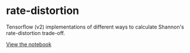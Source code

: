 # rate-distortion
Tensorflow (v2) implementations of different ways to calculate Shannon's rate-distortion trade-off.

[View the notebook](https://nbviewer.jupyter.org/github/sgttwld/rate-distortion/blob/master/rate-distortion.ipynb)

